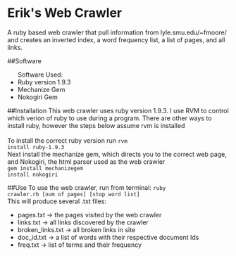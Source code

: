 # Erik's Web Crawler
A ruby based web crawler that pull information from lyle.smu.edu/~fmoore/ and creates an inverted index, a word frequency list, a list of pages, and all links.

##Software
<ul>Software Used:
<li>Ruby version 1.9.3</li>
<li>Mechanize Gem </li>
<li>Nokogiri Gem</li>
</ul>

##Installation
This web crawler uses ruby version 1.9.3. I use RVM to control which verion of ruby to use during a program. There are other ways to install ruby, however the steps below assume rvm is installed<br><br>
To install the correct ruby version run <code>rvm install ruby-1.9.3</code><br>
Next install the mechanize gem, which directs you to the correct web page, and Nokogiri, the html parser used as the web crawler<br>
<code>gem install mechanize</code><code>gem install nokogiri</code>

##Use
To use the web crawler, run from terminal:
<code>ruby crawler.rb [num of pages] [stop word list]</code>
<br>
This will produce several .txt files:<br>
<ul>
<li>pages.txt -> the pages visited by the web crawler </li>
<li>links.txt -> all links discovered by the crawler </li>
<li>broken_links.txt -> all broken links in site</li>
<li>doc_id.txt -> a list of words with their respective document Ids</li>
<li>freq.txt -> list of terms and their frequency</li>
</ul>
